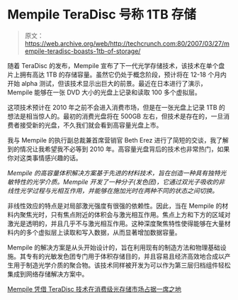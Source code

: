 # Mempile TeraDisc 号称 1TB 存储

> 原文：<https://web.archive.org/web/http://techcrunch.com:80/2007/03/27/mempile-teradisc-boasts-1tb-of-storage/>

随着 TeraDisc 的发布，Mempile 宣布了下一代光学存储技术，该技术在单个盘片上拥有高达 1TB 的存储容量。虽然它仍处于概念阶段，预计将在 12-18 个月内开始 alpha 测试，但该技术显示出巨大的前景。最近在日本进行了演示，Mempile 能够在一张 DVD 大小的光盘上记录和读取 100 多个虚拟层。

这项技术预计在 2010 年之前不会进入消费市场，但是在一张光盘上记录 1TB 的想法是相当惊人的。最初的消费光盘将在 500GB 左右，但技术是存在的，一旦消费者接受新的光盘，不久我们就会看到高容量光盘上市。

我与 Mempile 的执行副总裁兼首席营销官 Beth Erez 进行了简短的交谈，我了解到的情况让我希望我不必等到 2010 年。高容量光盘背后的技术也非常热门，如果你对这类事情感兴趣的话。

*Mempile 的高容量体积解决方案基于先进的材料技术，旨在创造一种具有独特光敏特性的光学介质。Mempile 开发了一种分子(发色团)，它通过双光子吸收的非线性光学过程与光相互作用，并能够在施加光时在两种不同的状态之间切换。*

非线性效应的特点是对局部激光强度有很强的依赖性。因此，当在 Mempile 的材料内聚焦光时，只有焦点附近的体积会与激光相互作用。焦点上方和下方的区域对激光是透明的，并且几乎不与激光相互作用。这种深度聚焦特性使得能够在大量材料内的多个虚拟层上读取和写入数据，从而显著增加数据容量。

Mempile 的解决方案是从头开始设计的，旨在利用现有的制造方法和物理基础设施。其专有的光敏发色团专门用于体积存储目的，并且容易且经济高效地合成以产生用于制造光学介质的聚合物。该技术同样被开发为可以作为第三层归档组件轻松集成到网络存储解决方案中。

[Mempile 凭借 TeraDisc 技术在消费级光存储市场占据一席之地](https://web.archive.org/web/20160512171135/http://www.mempile.com/news.html)